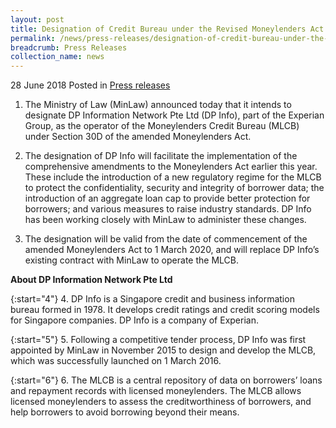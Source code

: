 ```yaml
---
layout: post
title: Designation of Credit Bureau under the Revised Moneylenders Act
permalink: /news/press-releases/designation-of-credit-bureau-under-the-revised-moneylenders-act
breadcrumb: Press Releases
collection_name: news
---
```


28 June 2018 Posted in [Press releases](/news/press-releases)

1. The Ministry of Law (MinLaw) announced today that it intends to designate DP Information Network Pte Ltd (DP Info), part of the Experian Group, as the operator of the Moneylenders Credit Bureau (MLCB) under Section 30D of the amended Moneylenders Act.

2. The designation of DP Info will facilitate the implementation of the comprehensive amendments to the Moneylenders Act earlier this year. These include the introduction of a new regulatory regime for the MLCB to protect the confidentiality, security and integrity of borrower data; the introduction of an aggregate loan cap to provide better protection for borrowers; and various measures to raise industry standards. DP Info has been working closely with MinLaw to administer these changes.

3. The designation will be valid from the date of commencement of the amended Moneylenders Act to 1 March 2020, and will replace DP Info’s existing contract with MinLaw to operate the MLCB.

**About DP Information Network Pte Ltd**

{:start="4"}
4. DP Info is a Singapore credit and business information bureau formed in 1978. It develops credit ratings and credit scoring models for Singapore companies. DP Info is a company of Experian.

{:start="5"}
5. Following a competitive tender process, DP Info was first appointed by MinLaw in November 2015 to design and develop the MLCB, which was successfully launched on 1 March 2016.

{:start="6"}
6. The MLCB is a central repository of data on borrowers’ loans and repayment records with licensed moneylenders. The MLCB allows licensed moneylenders to assess the creditworthiness of borrowers, and help borrowers to avoid borrowing beyond their means. 

